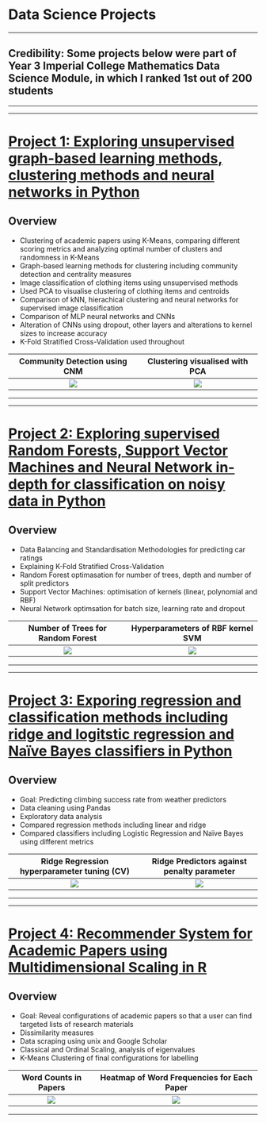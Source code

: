 # Data Science Projects

---
## Credibility: Some projects below were part of Year 3 Imperial College Mathematics Data Science Module, in which I ranked 1st out of 200 students
---

---
# [Project 1: Exploring unsupervised graph-based learning methods, clustering methods and neural networks in Python](https://github.com/leonwu4951/Data-Science/blob/master/Graph-Cluster-NN/)

## Overview
- Clustering of academic papers using K-Means, comparing different scoring metrics and analyzing optimal number of clusters and randomness in K-Means
- Graph-based learning methods for clustering including community detection and centrality measures
- Image classification of clothing items using unsupervised methods
- Used PCA to visualise clustering of clothing items and centroids
- Comparison of kNN, hierachical clustering and neural networks for supervised image classification
- Comparison of MLP neural networks and CNNs
- Alteration of CNNs using dropout, other layers and alterations to kernel sizes to increase accuracy
- K-Fold Stratified Cross-Validation used throughout

Community Detection using CNM  |  Clustering visualised with PCA
:-------------------------:|:-------------------------:
![](https://github.com/leonwu4951/Data-Science/blob/master/Graph-Cluster-NN/Project%203_files/Project%203_73_0.png)  |  ![](https://github.com/leonwu4951/Data-Science/blob/master/Graph-Cluster-NN/Project%203_files/Project%203_121_0.png)
---


---
# [Project 2: Exploring supervised Random Forests, Support Vector Machines and Neural Network in-depth for classification on noisy data in Python](https://github.com/leonwu4951/Data-Science/blob/master/RF-SVM-NN/)

## Overview
- Data Balancing and Standardisation Methodologies for predicting car ratings
- Explaining K-Fold Stratified Cross-Validation
- Random Forest optimasation for number of trees, depth and number of split predictors
- Support Vector Machines: optimisation of kernels (linear, polynomial and RBF)
- Neural Network optimsation for batch size, learning rate and dropout

Number of Trees for Random Forest  |  Hyperparameters of RBF kernel SVM
:-------------------------:|:-------------------------:
![](https://github.com/leonwu4951/Data-Science/blob/master/RF-SVM-NN/Project%202_files/Project%202_32_0.png)  |  ![](https://github.com/leonwu4951/Data-Science/blob/master/RF-SVM-NN/Project%202_files/Project%202_71_0.png)
---


---
# [Project 3: Exporing regression and classification methods including ridge and logitstic regression and Naïve Bayes classifiers in Python](https://github.com/leonwu4951/Data-Science/blob/master/Regression-Classification/)

## Overview
- Goal: Predicting climbing success rate from weather predictors
- Data cleaning using Pandas
- Exploratory data analysis
- Compared regression methods including linear and ridge
- Compared classifiers including Logistic Regression and Naïve Bayes using different metrics

Ridge Regression hyperparameter tuning (CV)  |  Ridge Predictors against penalty parameter
:-------------------------:|:-------------------------:
![](https://github.com/leonwu4951/Data-Science/blob/master/Regression-Classification/Project%201_files/Project%201_25_1.png)  |  ![](https://github.com/leonwu4951/Data-Science/blob/master/Regression-Classification/Project%201_files/Project%201_25_2.png)
---

---
# [Project 4: Recommender System for Academic Papers using Multidimensional Scaling in R](https://github.com/leonwu4951/Paper-Configurations)

## Overview
- Goal: Reveal configurations of academic papers so that a user can find targeted lists of research materials
- Dissimilarity measures
- Data scraping using unix and Google Scholar
- Classical and Ordinal Scaling, analysis of eigenvalues
- K-Means Clustering of final configurations for labelling

Word Counts in Papers  |  Heatmap of Word Frequencies for Each Paper
:-------------------------:|:-------------------------:
![](https://github.com/leonwu4951/Paper-Configurations/blob/master/figures/1.jpg)  |  ![](https://github.com/leonwu4951/paper-configurations/blob/master/figures/2.png)
---




